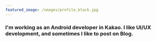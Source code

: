 ```yaml
---
featured_image: /images/profile_black.jpg
---
```


### I'm working as an Android developer in Kakao. I like UI/UX development, and sometimes I like to post on Blog.
